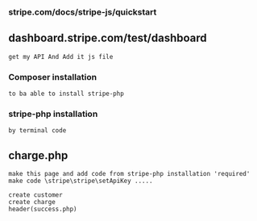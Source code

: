 ### stripe.com/docs/stripe-js/quickstart

## dashboard.stripe.com/test/dashboard

    get my API And Add it js file

### Composer installation
    to ba able to install stripe-php

### stripe-php installation
    by terminal code

## charge.php
    make this page and add code from stripe-php installation 'required'
    make code \stripe\stripe\setApiKey .....

    create customer
    create charge
    header(success.php)